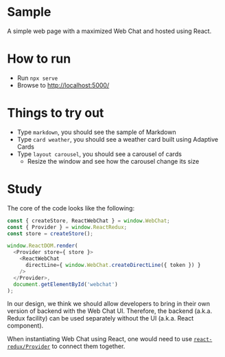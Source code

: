 # Sample

A simple web page with a maximized Web Chat and hosted using React.

# How to run

- Run `npx serve`
- Browse to [http://localhost:5000/](http://localhost:5000/)

# Things to try out

- Type `markdown`, you should see the sample of Markdown
- Type `card weather`, you should see a weather card built using Adaptive Cards
- Type `layout carousel`, you should see a carousel of cards
   - Resize the window and see how the carousel change its size

# Study

The core of the code looks like the following:

```js
const { createStore, ReactWebChat } = window.WebChat;
const { Provider } = window.ReactRedux;
const store = createStore();

window.ReactDOM.render(
  <Provider store={ store }>
    <ReactWebChat
      directLine={ window.WebChat.createDirectLine({ token }) }
    />
  </Provider>,
  document.getElementById('webchat')
);
```

In our design, we think we should allow developers to bring in their own version of backend with the Web Chat UI. Therefore, the backend (a.k.a. Redux facility) can be used separately without the UI (a.k.a. React component).

When instantiating Web Chat using React, one would need to use [`react-redux/Provider`](https://github.com/reduxjs/react-redux/blob/master/docs/api.md#provider-store) to connect them together.
